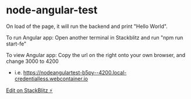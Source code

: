 # node-angular-test

On load of the page, it will run the backend and print "Hello World".

To run Angular app:
Open another terminal in Stackblitz and run "npm run start-fe"

To view Angular app:
Copy the url on the right onto your own browser, and change 3000 to 4200

- i.e. https://nodeangulartest-b5py--4200.local-credentialless.webcontainer.io

[Edit on StackBlitz ⚡️](https://stackblitz.com/edit/node-angular-test)
